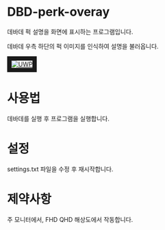 # DBD-perk-overay
데바데 퍽 설명을 화면에 표시하는 프로그램입니다.

데바데 우측 하단의 퍽 이미지를 인식하여 설명을 불러옵니다.

<a href="https://youtu.be/LkT2xsgpXQs" target="_blank"><img src="https://user-images.githubusercontent.com/21076531/93013851-00545a00-f5e7-11ea-9efc-abc580f88ca6.png" alt="UWP"  border="10" /></a>


# 사용법
데바데를 실행 후 프로그램을 실행합니다.

# 설정
settings.txt 파일을 수정 후 재시작합니다.

# 제약사항
주 모니터에서, FHD QHD 해상도에서 작동합니다.
